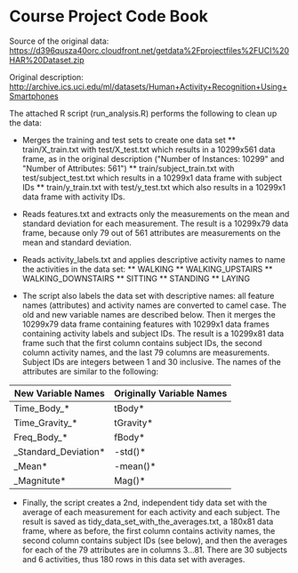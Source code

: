 Course Project Code Book
========================

Source of the original data: https://d396qusza40orc.cloudfront.net/getdata%2Fprojectfiles%2FUCI%20HAR%20Dataset.zip

Original description: http://archive.ics.uci.edu/ml/datasets/Human+Activity+Recognition+Using+Smartphones

The attached R script (run_analysis.R) performs the following to clean up the data:

* Merges the training and test sets to create one data set
** train/X_train.txt with test/X_test.txt which results in a 10299x561 data frame, as in the original description ("Number of Instances: 10299" and "Number of Attributes: 561")
** train/subject_train.txt with test/subject_test.txt which results in a 10299x1 data frame with subject IDs
** train/y_train.txt with test/y_test.txt which also results in a 10299x1 data frame with activity IDs.

* Reads features.txt and extracts only the measurements on the mean and standard deviation for each measurement. The result is a 10299x79 data frame, because only 79 out of 561 attributes are measurements on the mean and standard deviation.

* Reads activity_labels.txt and applies descriptive activity names to name the activities in the data set:
** WALKING
** WALKING_UPSTAIRS
** WALKING_DOWNSTAIRS
** SITTING
** STANDING
** LAYING

* The script also labels the data set with descriptive names: all feature names (attributes) and activity names are converted to camel case. The old and new variable names are described below. Then it merges the 10299x79 data frame containing features with 10299x1 data frames containing activity labels and subject IDs. The result is a 10299x81 data frame such that the first column contains subject IDs, the second column activity names, and the last 79 columns are measurements. Subject IDs are integers between 1 and 30 inclusive. The names of the attributes are similar to the following:


|New Variable Names                                           |Originally Variable Names|
--------------------------------------------------------------|-------------------------|
|Time_Body_*                                       |tBody*      |
|Time_Gravity_*                                    |tGravity*   |
|Freq_Body_*                                       |fBody*      |
|_Standard_Deviation*                              |-std()*     |
|_Mean*                                            |-mean()*    |
|_Magnitute*                                       |Mag()*      |


* Finally, the script creates a 2nd, independent tidy data set with the average of each measurement for each activity and each subject. The result is saved as tidy_data_set_with_the_averages.txt, a 180x81 data frame, where as before, the first column contains activity names, the second column contains subject IDs (see below), and then the averages for each of the 79 attributes are in columns 3...81. There are 30 subjects and 6 activities, thus 180 rows in this data set with averages.